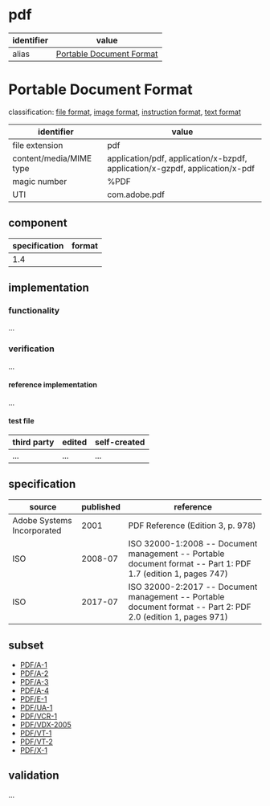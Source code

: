 # pdf

| identifier     | value
| -------------- | -----
| alias          | [Portable Document Format](#portable-document-format)

# Portable Document Format
classification: [file format](file.md), [image format](image.md), [instruction format](instruction.md), [text format](text.md)

| identifier              | value
| ----------------------- | -----
| file extension          | pdf
| content/media/MIME type | application/pdf, application/x-bzpdf, application/x-gzpdf, application/x-pdf
| magic number            | %PDF
| UTI                     | com.adobe.pdf

## component
| specification | format
| -------------| ------ 
| 1.4          |  

## implementation
### functionality
...
### verification
...
#### reference implementation
...
#### test file
| third party | edited | self-created
| ------------| ------ | ------------
| ...         | ...    | ...

## specification
| source                     | published | reference
| -------------------------- | --------- | ---------
| Adobe Systems Incorporated | 2001      | PDF Reference (Edition 3, p. 978)
| ISO                        | 2008-07   | ISO 32000-1:2008 -- Document management -- Portable document format -- Part 1: PDF 1.7 (edition 1, pages 747)
| ISO                        | 2017-07   | ISO 32000-2:2017 -- Document management -- Portable document format -- Part 2: PDF 2.0 (edition 1, pages 971)

## subset
* [PDF/A-1](pdf/a.md)
* [PDF/A-2](pdf/a.md)
* [PDF/A-3](pdf/a.md)
* [PDF/A-4](pdf/a.md)
* [PDF/E-1](pdf/e.md)
* [PDF/UA-1](pdf/ua.md)
* [PDF/VCR-1](pdf/vcr.md)
* [PDF/VDX-2005](pdf/vdx.md)
* [PDF/VT-1](pdf/vt.md)
* [PDF/VT-2](pdf/vt.md)
* [PDF/X-1](pdf/x.md)

## validation
...
